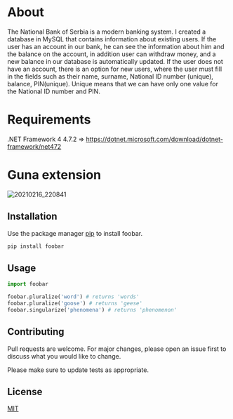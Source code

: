 # About

The National Bank of Serbia is a modern banking system. I created a database in MySQL that contains information about existing users. If the user has an account 
in our bank, he can see the information about him and the balance on the account, in addition user can withdraw money, and a new balance in our database is
automatically updated. If the user does not have an account, there is an option for new users, where the user must fill in the fields such as their name,
surname, National ID number (unique), balance, PIN(unique). Unique means that we can have only one value for the National ID number and PIN.

# Requirements

.NET Framework 4 4.7.2 => https://dotnet.microsoft.com/download/dotnet-framework/net472
# Guna extension
![20210216_220841](https://user-images.githubusercontent.com/68865498/108123738-9add2b80-70a6-11eb-85b9-d48971c4e7fb.gif)


## Installation

Use the package manager [pip](https://pip.pypa.io/en/stable/) to install foobar.

```bash
pip install foobar
```

## Usage

```python
import foobar

foobar.pluralize('word') # returns 'words'
foobar.pluralize('goose') # returns 'geese'
foobar.singularize('phenomena') # returns 'phenomenon'
```

## Contributing
Pull requests are welcome. For major changes, please open an issue first to discuss what you would like to change.

Please make sure to update tests as appropriate.

## License
[MIT](https://choosealicense.com/licenses/mit/)
